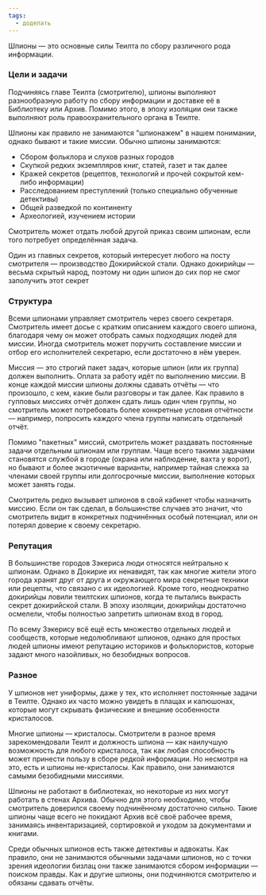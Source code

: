```yaml
---
tags:
  - доделать
---
```

Шпионы — это основные силы Теилта по сбору различного рода информации.

### Цели и задачи
Подчиняясь главе Теилта (смотрителю), шпионы выполняют разнообразную работу по сбору информации и доставке её в Библиотеку или Архив. Помимо этого, в эпоху изоляции они также выполняют роль правоохранительного органа в Теилте.

Шпионы как правило не занимаются "шпионажем" в нашем понимании, однако бывают и такие миссии. Обычно шпионы занимаются:
- Сбором фольклора и слухов разных городов
- Скупкой редких экземпляров книг, статей, газет и так далее
- Кражей секретов (рецептов, технологий и прочей сокрытой кем-либо информации)
- Расследованием преступлений (только специально обученные детективы)
- Общей разведкой по континенту
- Археологией, изучением истории

Смотритель может отдать любой другой приказ своим шпионам, если того потребует определённая задача.

Один из главных секретов, который интересует любого на посту смотрителя — производство Докирийской стали. Однако докирийцы — весьма скрытый народ, поэтому ни один шпион до сих пор не смог заполучить этот секрет
### Структура
Всеми шпионами управляет смотритель через своего секретаря. Смотритель имеет досье с кратким описанием каждого своего шпиона, благодаря чему он может отобрать самых подходящих людей для миссии. Иногда смотритель может поручить составление миссии и отбор его исполнителей секретарю, если достаточно в нём уверен.

Миссия — это строгий пакет задач, которые шпион (или их группа) должен выполнить. Оплата за работу идёт по выполнению миссии. В конце каждой миссии шпионы должны сдавать отчёты — что произошло, с кем, какие были разговоры и так далее. Как правило в гупповых миссиях отчёт должен сдать лишь один член группы, но смотритель может потребовать более конкретные условия отчётности — например, попросить каждого члена группы написать отдельный отчёт.

Помимо "пакетных" миссий, смотритель может раздавать постоянные задачи отдельным шпионам или группам. Чаще всего такими задачами становятся службой в городе (охрана или наблюдение, вахта у ворот), но бывают и более экзотичные варианты, например тайная слежка за членами своей группы или долгосрочные миссии, выполнение которых может занять годы.

Смотритель редко вызывает шпионов в свой кабинет чтобы назначить миссию. Если он так сделал, в большинстве случаев это значит, что смотритель видит в конкретных подчинённых особый потенциал, или он потерял доверие к своему секретарю.
### Репутация
В большинстве городов Зэкериса люди относятся нейтрально к шпионам. Однако в Докирие их ненавидят, так как многие жители этого города хранят друг от друга и окружающего мира секретные техники или рецепты, что связано с их идеологией. Кроме того, неоднократно докирийцы ловили теилтских шпионов, когда те пытались выкрасть секрет докирийской стали. В эпоху изоляции, докирийцы достаточно осмелели, чтобы полностью запретить шпионам вход в город.

По всему Зэкерису всё ещё есть множество отдельных людей и сообществ, которые недолюбливают шпионов, однако для простых людей шпионы имеют репутацию историков и фольклористов, которые задают много назойливых, но безобидных вопросов.
### Разное
У шпионов нет униформы, даже у тех, кто исполняет постоянные задачи в Теилте. Однако их часто можно увидеть в плащах и капюшонах, которые могут скрывать физические и внешние особенности кристалосов.

Многие шпионы — кристалосы. Смотрители в разное время зарекомендовали Теилт и должность шпиона — как наилучшую возможность для любого кристалоса, так как любая способность может принести пользу в сборе редкой информации. Но несмотря на это, есть и шпионы не-кристалосы. Как правило, они занимаются самыми безобидными миссиями.

Шпионы не работают в библиотеках, но некоторые из них могут работать в стенах Архива. Обычно для этого необходимо, чтобы смотритель доверился своему подчинённому достаточно сильно. Такие шпионы чаще всего не покидают Архив всё своё рабочее время, занимаясь инвентаризацией, сортировкой и уходом за документами и книгами.

Среди обычных шпионов есть также детективы и адвокаты. Как правило, они не занимаются обычными задачами шпионов, но с точки зрения идеологии бизлац они также занимаются сбором информации — поиском правды. Как и другие шпионы, они подчиняются смотрителю и обязаны сдавать отчёты.